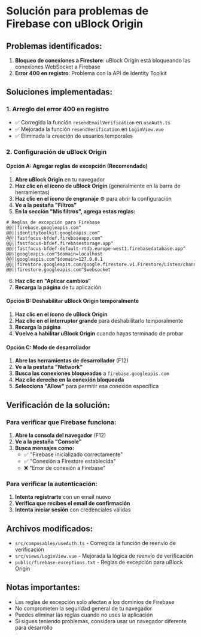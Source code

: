 # Solución para problemas de Firebase con uBlock Origin

## Problemas identificados:
1. **Bloqueo de conexiones a Firestore**: uBlock Origin está bloqueando las conexiones WebSocket a Firebase
2. **Error 400 en registro**: Problema con la API de Identity Toolkit

## Soluciones implementadas:

### 1. Arreglo del error 400 en registro
- ✅ Corregida la función `resendEmailVerification` en `useAuth.ts`
- ✅ Mejorada la función `resendVerification` en `LoginView.vue`
- ✅ Eliminada la creación de usuarios temporales

### 2. Configuración de uBlock Origin

#### Opción A: Agregar reglas de excepción (Recomendado)

1. **Abre uBlock Origin** en tu navegador
2. **Haz clic en el ícono de uBlock Origin** (generalmente en la barra de herramientas)
3. **Haz clic en el ícono de engranaje** ⚙️ para abrir la configuración
4. **Ve a la pestaña "Filtros"**
5. **En la sección "Mis filtros", agrega estas reglas:**

```
# Reglas de excepción para Firebase
@@||firebase.googleapis.com^
@@||identitytoolkit.googleapis.com^
@@||fastfocus-bfdef.firebaseapp.com^
@@||fastfocus-bfdef.firebasestorage.app^
@@||fastfocus-bfdef-default-rtdb.europe-west1.firebasedatabase.app^
@@||googleapis.com^$domain=localhost
@@||googleapis.com^$domain=127.0.0.1
@@||firestore.googleapis.com/google.firestore.v1.Firestore/Listen/channel^
@@||firestore.googleapis.com^$websocket
```

6. **Haz clic en "Aplicar cambios"**
7. **Recarga la página** de tu aplicación

#### Opción B: Deshabilitar uBlock Origin temporalmente

1. **Haz clic en el ícono de uBlock Origin**
2. **Haz clic en el interruptor grande** para deshabilitarlo temporalmente
3. **Recarga la página**
4. **Vuelve a habilitar uBlock Origin** cuando hayas terminado de probar

#### Opción C: Modo de desarrollador

1. **Abre las herramientas de desarrollador** (F12)
2. **Ve a la pestaña "Network"**
3. **Busca las conexiones bloqueadas** a `firebase.googleapis.com`
4. **Haz clic derecho en la conexión bloqueada**
5. **Selecciona "Allow"** para permitir esa conexión específica

## Verificación de la solución:

### Para verificar que Firebase funciona:
1. **Abre la consola del navegador** (F12)
2. **Ve a la pestaña "Console"**
3. **Busca mensajes como:**
   - ✅ "Firebase inicializado correctamente"
   - ✅ "Conexión a Firestore establecida"
   - ❌ "Error de conexión a Firebase"

### Para verificar la autenticación:
1. **Intenta registrarte** con un email nuevo
2. **Verifica que recibes el email de confirmación**
3. **Intenta iniciar sesión** con credenciales válidas

## Archivos modificados:
- `src/composables/useAuth.ts` - Corregida la función de reenvío de verificación
- `src/views/LoginView.vue` - Mejorada la lógica de reenvío de verificación
- `public/firebase-exceptions.txt` - Reglas de excepción para uBlock Origin

## Notas importantes:
- Las reglas de excepción solo afectan a los dominios de Firebase
- No comprometen la seguridad general de tu navegador
- Puedes eliminar las reglas cuando no uses la aplicación
- Si sigues teniendo problemas, considera usar un navegador diferente para desarrollo



